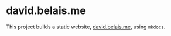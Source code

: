 # david.belais.me

This project builds a static website, [david.belais.me](david.belais.me), using `mkdocs`.
